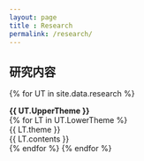 ```yaml
---
layout: page
title : Research
permalink: /research/
---
```


<h2>研究内容</h2>

{% for UT in site.data.research %}
    <div class="member-role"><strong>{{ UT.UpperTheme }}</strong></div>
    {% for LT in UT.LowerTheme %}
    <div class="research-area">
        <span class="research-theme">{{ LT.theme }}</span><BR>
        <div class="research-content">{{ LT.contents }}</div>
    </div>
    {% endfor %}
{% endfor %}
